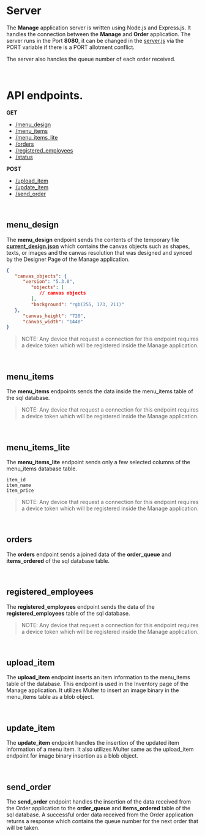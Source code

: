 # Server

The **Manage** application server is written using Node.js and Express.js. It handles the
connection between the **Manage** and **Order** application. The server runs in the
Port **8080**, it can be changed in the [server.js](../../Manage/server.js) via the PORT
variable if there is a PORT allotment conflict.

The server also handles the queue number of each order received.

<br>

# API endpoints.

**GET**
* [/menu_design](#menudesign)
* [/menu_items](#menuitems)
* [/menu_items_lite](#menuitemslite)
* [/orders](#orders)
* [/registered_employees](#registeredemployees)
* [/status]()

**POST**
* [/upload_item](#uploaditem)
* [/update_item](#updateitem)
* [/send_order](#sendorder)

<br>

## menu_design
The **menu_design** endpoint sends the contents of the temporary file [**current_design.json**](../../Manage/current_design.json)
which contains the canvas objects such as shapes, texts, or images and the canvas resolution
that was designed and synced by the Designer Page of the Manage application.
```json
{
   "canvas_objects": {
      "version": "5.3.0",
         "objects": [
            // canvas objects
         ],
         "background": "rgb(255, 173, 211)"
   },
      "canvas_height": "720",
      "canvas_width": "1440"
}
```
> NOTE: Any device that request a connection for this endpoint requires a device token
which will be registered inside the Manage application.

<br>

## menu_items
The **menu_items** endpoints sends the data inside the menu_items table of the sql database.

> NOTE: Any device that request a connection for this endpoint requires a device token
which will be registered inside the Manage application.

<br>

## menu_items_lite
The **menu_items_lite** endpoint sends only a few selected columns of the menu_items
database table.
```
item_id
item_name
item_price
```
> NOTE: Any device that request a connection for this endpoint requires a device token
which will be registered inside the Manage application.

<br>

## orders
The **orders** endpoint sends a joined data of the **order_queue** and **items_ordered**
of the sql database table.

<br>

## registered_employees
The **registered_employees** endpoint sends the data of the **registered_employees** table
of the sql database.

> NOTE: Any device that request a connection for this endpoint requires a device token
which will be registered inside the Manage application.

<br>

## upload_item
The **upload_item** endpoint inserts an item information to the menu_items table of the
database. This endpoint is used in the Inventory page of the Manage application. It
utilizes Multer to insert an image binary in the menu_items table as a blob object.

<br>

## update_item
The **update_item** endpoint handles the insertion of the updated item information of a
menu item. It also utilizes Multer same as the upload_item endpoint for image binary
insertion as a blob object.

<br>

## send_order
The **send_order** endpoint handles the insertion of the data received from the Order
application to the **order_queue** and **items_ordered** table of the sql database. A
successful order data received from the Order application returns a response which contains
the queue number for the next order that will be taken.
